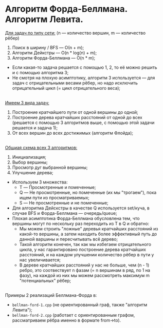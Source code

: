  # Алгоритм Форда-Беллмана. Алгоритм Левита.
 
<ins>Для задач по типу сети:</ins>
(n — количество вершин, m — количество рёбер)
1. Поиск в ширину / BFS — О(n + m);
2. Алгоритм Дейкстры — O(n * log(n) + m);
3. Алгоритм Форда-Беллмана — O(n * m);

- Если какая-то задача решается с помощью 1, 2, то её можно решить и с помощью алгоритма 3;
- Не смотря на плохую асимптотику, алгоритм 3 используется — для задач с отрицательными весами рёбер, но надо исключить отрицательный цикл (= цикл отрицательного веса);
<br></br>

<ins>Имеем 3 вида задач:</ins>
1. Построение кратчайшего пути от одной вершины до одной;
2. Построение дерева кратчайших расстояний от одной до всех (решается с помощью 3 алгоритмов выше, с помощью этой задачи решается и задача 1);
3. От всех вершин до всех достижимых (алгоритм Флойда);
<br></br>

<ins>Общиая схема всех 3 алгоритмов:</ins>
1. Инициализация;
2. Выбор вершины;
3. Просмотр дуг выбранной вершины;
4. Улучшение дерева;
- Используем 3 множества:
  - T — Просмотренные и помеченные;
  - Q — Не просмотренные, но помеченные (их мы "трогаем"), пока ищем пути из просматриваемых;
  - S — Не просмотренные и не помеченные;
- Для алгоритма Дейскстры в качестве Q используется set/куча, в случае BFS и Форда-Беллмана — очередь/queue;
- Плохая асимптотика Форда-Беллмана обусловлена тем, что вершины могут по нескольку раз переходить из T в Q и обратно:
  - Мы можем строить "ложные" деревья кратчайших расстояний из какой-то вершины, а затем находить более эффективный путь до данной варшины и пересчитывать всё дерево;
  - Такой алгоритм конечен, так как мы избегаем отрицательного цикла, у нас гарантировано построение дерева кратчайших расстояний, и на каждом улучшении количество рёбер в пути у нас увеличивается;
  - В дереве кратчайших расстояний у нас не больше, чем (n - 1) ребро, это соотвествует n фазам (= n вершинам в ряд, по 1 на фазу), на каждой из них мы можем рассмотреть максимум m "потенциальных" рёбер; 
<br></br>

Примеры 2 реализаций Беллмана-Форда в:
- `bellman-ford-1.cpp` (не ориентированный граф, также "алгоритм Левита");
- `bellman-ford-2.cpp` (работает с ориентированным графом, рассматриваем рёбра именно в формате from->to).

